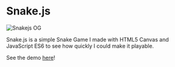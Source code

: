 # Snake.js

![Snakejs OG](https://user-images.githubusercontent.com/60582987/192432024-d6648815-850a-418a-8122-9536f82b9356.png)

Snake.js is a simple Snake Game I made with HTML5 Canvas and JavaScript ES6 to see how quickly I could make it playable.

See the demo [here](https://raphpion-snakejs.netlify.app)!
